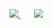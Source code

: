 <a href="https://github.com/f-pochat?tab=repositories">
  <img src="https://github-readme-stats.vercel.app/api?username=f-pochat&show_icons=true&theme=dracula&include_all_commits=true&count_private=true" />
</a>
&nbsp;
&nbsp;
&nbsp;
<a href="https://github.com/f-pochat/react-effortless-form">
  <img src="https://github-readme-stats.vercel.app/api/top-langs/?username=f-pochat&card_width=440&theme=dracula&hide=html,scss&layout=compact" />
</a>

